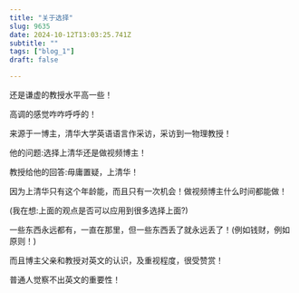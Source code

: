 ```yaml
--- 
title: "关于选择" 
slug: 9635
date: 2024-10-12T13:03:25.741Z 
subtitle: "" 
tags: ["blog_1"] 
draft: false

--- 
```



还是谦虚的教授水平高一些！

高调的感觉咋咋呼呼的！




来源于一博主，清华大学英语语言作采访，采访到一物理教授！

他的问题:选择上清华还是做视频博主！

教授给他的回答:毋庸置疑，上清华！

因为上清华只有这个年龄能，而且只有一次机会！做视频博主什么时间都能做！




(我在想:上面的观点是否可以应用到很多选择上面?)

一些东西永远都有，一直在那里，但一些东西丢了就永远丢了！(例如钱财，例如原则！)




而且博主父亲和教授对英文的认识，及重视程度，很受赞赏！

普通人觉察不出英文的重要性！

